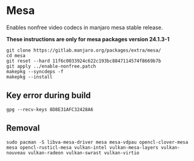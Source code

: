 # Mesa
Enables nonfree video codecs in manjaro mesa stable release.

**These instructions are only for mesa packages version 24.1.3-1**

    git clone https://gitlab.manjaro.org/packages/extra/mesa/
    cd mesa
    git reset --hard 11f6c0033924c622c193bc8847114574f8669b7b
    git apply ../enable-nonfree.patch
    makepkg --syncdeps -f
    makepkg --install

## Key error during build
    gpg --recv-keys 8D8E31AFC32428A6

## Removal
    sudo pacman -S libva-mesa-driver mesa mesa-vdpau opencl-clover-mesa mesa opencl-rusticl-mesa vulkan-intel vulkan-mesa-layers vulkan-nouveau vulkan-radeon vulkan-swrast vulkan-virtio